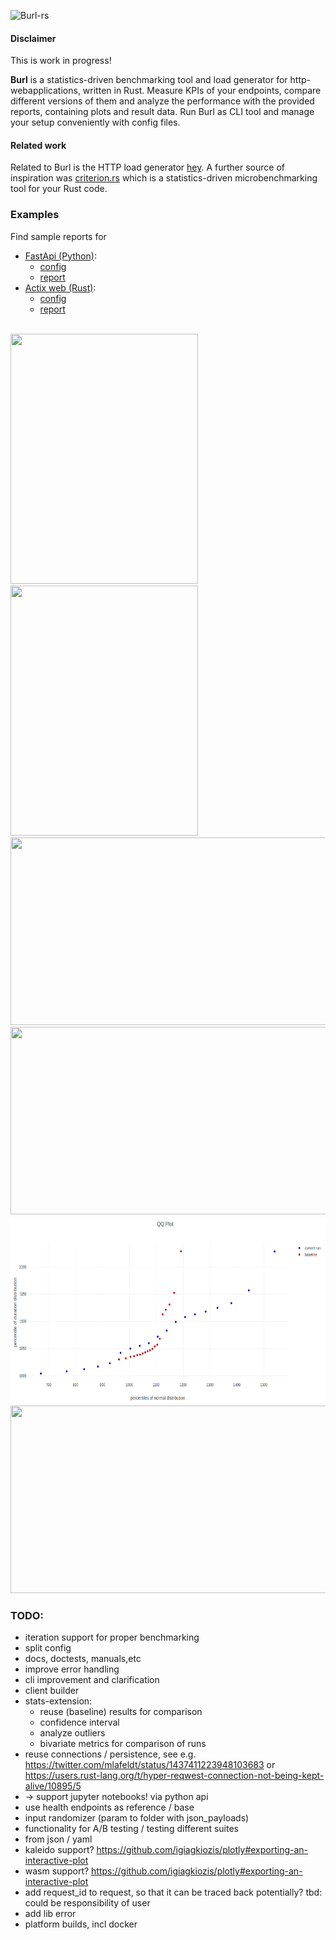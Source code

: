 ![Burl-rs](./resources/burl_logo.svg)

#### Disclaimer

This is work in progress!

<b>Burl</b> is a statistics-driven benchmarking tool and load generator for http-webapplications, written in Rust.
Measure KPIs of your endpoints, compare different versions of them and analyze the performance with the provided reports, containing plots and result data.
Run Burl as CLI tool and manage your setup conveniently with config files.

#### Related work

Related to Burl is the HTTP load generator [hey](https://github.com/rakyll/hey). A further source of inspiration was [criterion.rs](https://github.com/bheisler/criterion.rs) which is a statistics-driven microbenchmarking tool for your Rust code.


### Examples
Find sample reports for 
* [FastApi (Python)](https://fastapi.tiangolo.com/): 
    - [config](./examples/actix/actix_specs.toml) 
    - [report](./examples/fastapi/report/report.html)
* [Actix web (Rust)](https://github.com/actix/actix-web): 
    - [config](./examples/fastapi/fastapi_specs.toml) 
    - [report](./examples/actix/report/report.html)

<br>
<img src="./resources/summary.png" width="300" height="400" />
<img src="./resources/console_summary.png" width="300" height="400" /><br>
<img src="./resources/durations_box_plot.png" width="600" height="300" /><br>
<img src="./resources/durations_histogram.png" width="600" height="300" /><br>
<img src="./resources/qq_plot.png" width="600" height="300" /><br>
<img src="./resources/durations_timeseries.png" width="600" height="300" />


### TODO:
* iteration support for proper benchmarking
* split config
* docs, doctests, manuals,etc
* improve error handling
* cli improvement and clarification
* client builder
* stats-extension:
    * reuse (baseline) results for comparison  
    * confidence interval
    * analyze outliers
    * bivariate metrics for comparison of runs
* reuse connections / persistence, see e.g. https://twitter.com/mlafeldt/status/1437411223948103683 or https://users.rust-lang.org/t/hyper-reqwest-connection-not-being-kept-alive/10895/5
* -> support jupyter notebooks! via python api
* use health endpoints as reference / base
* input randomizer (param to folder with json_payloads)
* functionality for A/B testing / testing different suites
* from json / yaml
* kaleido support? https://github.com/igiagkiozis/plotly#exporting-an-interactive-plot
* wasm support? https://github.com/igiagkiozis/plotly#exporting-an-interactive-plot
* add request_id to request, so that it can be traced back potentially? tbd: could be responsibility of user
* add lib error
* platform builds, incl docker
